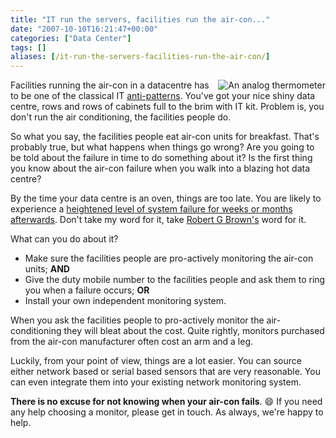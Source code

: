 ```yaml
---
title: "IT run the servers, facilities run the air-con..."
date: "2007-10-10T16:21:47+00:00"
categories: ["Data Center"]
tags: []
aliases: [/it-run-the-servers-facilities-run-the-air-con/]
---
```


<img src="/images/uploads/2007/10/thermometer.jpg" alt="An analog thermometer" style="border-left: 4px solid white" align="right" />

Facilities running the air-con in a datacentre  has to be one of the classical IT [anti-patterns](https://en.wikipedia.org/wiki/Anti-pattern). You've got your nice shiny data centre, rows and rows of cabinets full to the brim with IT kit. Problem is, you don't run the air conditioning, the facilities people do.

So what you say, the facilities people eat air-con units for breakfast. That's probably true, but what happens when things go wrong? Are you going to be told about the failure in time to do something about it? Is the first thing you know about the air-con failure when you walk into a blazing hot data centre?

By the time your data centre is an oven, things are too late. You are likely to experience a [heightened level of system failure for weeks or months afterwards](https://www.openxtra.co.uk/kb/skimp-on-server-room-air-conditioning-at-your-peril.html).  Don't take my word for it, take [Robert G Brown's](http://www.phy.duke.edu/~rgb/) word for it.

What can you do about it?

- Make sure the facilities people are pro-actively monitoring the air-con units; **AND**
- Give the duty mobile number to the facilities people and ask them to ring you when a failure occurs; **OR**
- Install your own independent monitoring system.

When you ask the facilities people to pro-actively monitor the air-conditioning they will bleat about the cost. Quite rightly, monitors purchased from the air-con manufacturer often cost an arm and a leg.

Luckily, from your point of view,  things are a lot easier. You can source either network based or serial based sensors that are very reasonable. You can even integrate them into your existing network monitoring system.

**There is no excuse for not knowing when your air-con fails**. :smile: If you need any help choosing a monitor, please get in touch. As always, we're happy to help.
